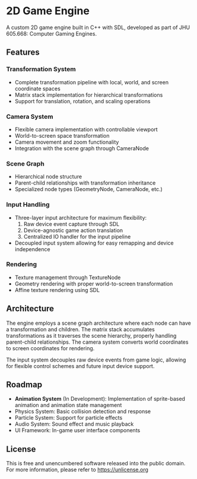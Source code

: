 # 2D Game Engine

A custom 2D game engine built in C++ with SDL, developed as part of JHU 605.668: Computer Gaming Engines.

## Features

### Transformation System
- Complete transformation pipeline with local, world, and screen coordinate spaces
- Matrix stack implementation for hierarchical transformations
- Support for translation, rotation, and scaling operations

### Camera System
- Flexible camera implementation with controllable viewport
- World-to-screen space transformation
- Camera movement and zoom functionality
- Integration with the scene graph through CameraNode

### Scene Graph
- Hierarchical node structure
- Parent-child relationships with transformation inheritance
- Specialized node types (GeometryNode, CameraNode, etc.)

### Input Handling
- Three-layer input architecture for maximum flexibility:
  1. Raw device event capture through SDL
  2. Device-agnostic game action translation
  3. Centralized IO handler for the input pipeline
- Decoupled input system allowing for easy remapping and device independence

### Rendering
- Texture management through TextureNode
- Geometry rendering with proper world-to-screen transformation
- Affine texture rendering using SDL

## Architecture

The engine employs a scene graph architecture where each node can have a transformation and children. The matrix stack accumulates transformations as it traverses the scene hierarchy, properly handling parent-child relationships. The camera system converts world coordinates to screen coordinates for rendering.

The input system decouples raw device events from game logic, allowing for flexible control schemes and future input device support.

## Roadmap

- **Animation System** (In Development): Implementation of sprite-based animation and animation state management
- Physics System: Basic collision detection and response
- Particle System: Support for particle effects
- Audio System: Sound effect and music playback
- UI Framework: In-game user interface components

## License

This is free and unencumbered software released into the public domain.
For more information, please refer to <https://unlicense.org>
